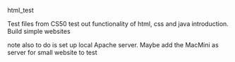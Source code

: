 html_test 

Test files from CS50 test out functionality of html, css and java introduction.
Build simple websites

note also to do is set up local Apache server.
Maybe add the MacMini as server for small website to test
